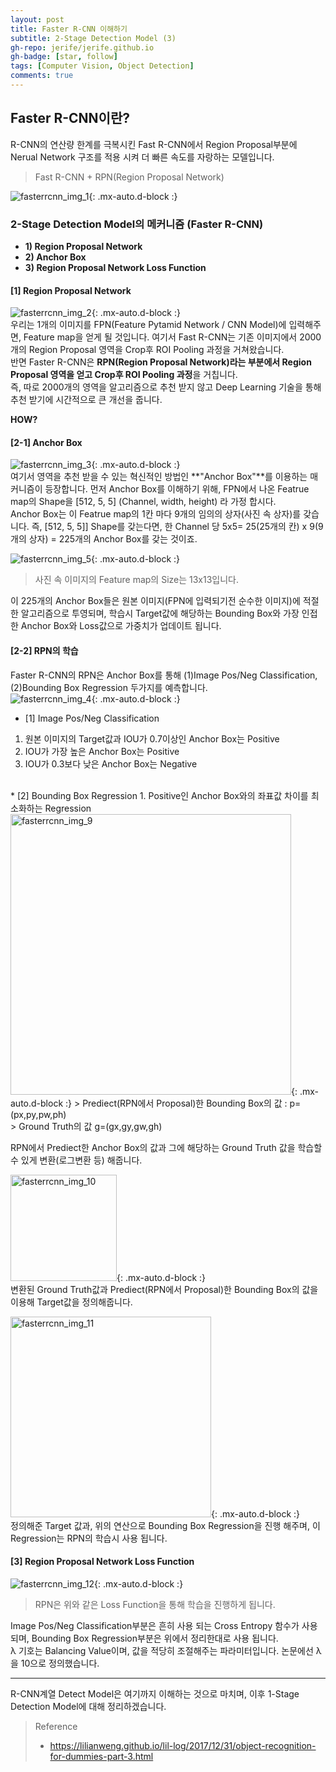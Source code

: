 ```yaml
---
layout: post 
title: Faster R-CNN 이해하기
subtitle: 2-Stage Detection Model (3)
gh-repo: jerife/jerife.github.io
gh-badge: [star, follow]
tags: [Computer Vision, Object Detection]
comments: true
---
```


## Faster R-CNN이란?
R-CNN의 연산량 한계를 극복시킨 Fast R-CNN에서 Region Proposal부분에 Nerual Network 구조를 적용 시켜 더 빠른 속도를 자랑하는 모델입니다. 
> Fast R-CNN + RPN(Region Proposal Network) 

![fasterrcnn_img_1](https://user-images.githubusercontent.com/68190553/132939467-1957f674-2050-4d60-8dfa-e24d62f772a1.png){: .mx-auto.d-block :} <br/>

### 2-Stage Detection Model의 메커니즘 (Faster R-CNN)

* **1) Region Proposal Network**<br/>
* **2) Anchor Box**<br/>
* **3)  Region Proposal Network Loss Function**<br/>


#### [1] Region Proposal Network
![fasterrcnn_img_2](https://user-images.githubusercontent.com/68190553/132939744-4aa27ce8-e913-4306-bdf1-abe3a66698c3.png){: .mx-auto.d-block :} <br/>
우리는 1개의 이미지를 FPN(Feature Pytamid Network / CNN Model)에 입력해주면, Feature map을 얻게 될 것입니다. 여기서 Fast R-CNN는 기존 이미지에서 2000개의 Region Proposal 영역을 Crop후 ROI Pooling 과정을 거쳐왔습니다. <br/>
반면 Faster R-CNN은 **RPN(Region Proposal Network)라는 부분에서 Region Proposal 영역을 얻고 Crop후 ROI Pooling 과정**을 거칩니다. <br/>
즉, 따로 2000개의 영역을 알고리즘으로 추천 받지 않고 Deep Learning 기술을 통해 추천 받기에 시간적으로 큰 개선을 줍니다. <br/>

**HOW?** <br/>

#### [2-1] Anchor Box
![fasterrcnn_img_3](https://user-images.githubusercontent.com/68190553/132940137-0f770866-355f-4d3e-a310-3470ba4b7276.jpeg){: .mx-auto.d-block :} <br/>
여기서 영역을 추천 받을 수 있는 혁신적인 방법인 **"Anchor Box"**를 이용하는 매커니즘이 등장합니다.
먼저 Anchor Box를 이해하기 위해, FPN에서 나온 Featrue map의 Shape을 [512, 5, 5] (Channel, width, height) 라 가정 합시다. <br/>
Anchor Box는 이 Featrue map의 1칸 마다 9개의 임의의 상자(사진 속 상자)를 갖습니다. 즉,  [512, 5, 5]] Shape를 갖는다면, 한 Channel 당 5x5= 25(25개의 칸) x 9(9개의 상자) = 225개의 Anchor Box를 갖는 것이죠. <br/>

![fasterrcnn_img_5](https://user-images.githubusercontent.com/68190553/132977409-ac367f12-7559-419e-8164-acc6091cc907.png){: .mx-auto.d-block :}
> 사진 속 이미지의 Feature map의 Size는 13x13입니다. 

이 225개의 Anchor Box들은 원본 이미지(FPN에 입력되기전 순수한 이미지)에 적절한 알고리즘으로 투영되며, 학습시 Target값에 해당하는 Bounding Box와 가장 인접한 Anchor Box와 Loss값으로 가중치가 업데이트 됩니다.


#### [2-2] RPN의 학습
Faster R-CNN의 RPN은 Anchor Box를 통해 (1)Image Pos/Neg Classification, (2)Bounding Box Regression 두가지를 예측합니다. <br/>
![fasterrcnn_img_4](https://user-images.githubusercontent.com/68190553/132977908-7b6fec9d-282d-490a-929f-3c16add40457.png){: .mx-auto.d-block :} <br/>
* [1] Image Pos/Neg Classification
1. 원본 이미지의 Target값과 IOU가 0.7이상인 Anchor Box는 Positive
2. IOU가 가장 높은 Anchor Box는 Positive
3. IOU가 0.3보다 낮은  Anchor Box는 Negative
<br/>
* [2] Bounding Box Regression
1. Positive인  Anchor Box와의 좌표값 차이를 최소화하는 Regression
<img width="449" alt="fasterrcnn_img_9" src="https://user-images.githubusercontent.com/68190553/132977931-64ab7161-118d-452f-a239-d8498fa1e6ae.png">{: .mx-auto.d-block :} 
> Prediect(RPN에서 Proposal)한 Bounding Box의 값 : p=(px,py,pw,ph) <br/>
> Ground Truth의 값 g=(gx,gy,gw,gh)

RPN에서 Prediect한 Anchor Box의 값과 그에 해당하는 Ground Truth 값을 학습할수 있게 변환(로그변환 등) 해줍니다. <br/>

<img width="170" alt="fasterrcnn_img_10" src="https://user-images.githubusercontent.com/68190553/132978085-6dba8ffd-1d1d-42b5-a97a-3d2fbf0e586c.png">{: .mx-auto.d-block :} <br/>
변환된 Ground Truth값과 Prediect(RPN에서 Proposal)한 Bounding Box의 값을 이용해  Target값을 정의해줍니다. <br/>

<img width="321" alt="fasterrcnn_img_11" src="https://user-images.githubusercontent.com/68190553/132978095-2def57ab-6340-475d-a3d9-b6e8ccf0ca3d.png">{: .mx-auto.d-block :} <br/>
정의해준 Target 값과, 위의 연산으로 Bounding Box Regression을 진행 해주며, 이 Regression는 RPN의 학습시 사용 됩니다. 

#### [3] Region Proposal Network Loss Function
![fasterrcnn_img_12](https://user-images.githubusercontent.com/68190553/132979260-a0acf85e-b8d0-444c-8546-a4e13f8cf61a.png){: .mx-auto.d-block :}
> RPN은 위와 같은 Loss Function을 통해 학습을 진행하게 됩니다.

Image Pos/Neg Classification부분은 흔히 사용 되는 Cross Entropy 함수가 사용 되며, Bounding Box Regression부분은 위에서 정리한대로 사용 됩니다. <br/>
λ 기호는 Balancing Value이며, 값을 적당히 조절해주는 파라미터입니다. 논문에선 λ 을 10으로 정의했습니다. <br/>

***
R-CNN계열 Detect Model은 여기까지 이해하는 것으로 마치며, 이후 1-Stage Detection Model에 대해 정리하겠습니다. <br/>

> Reference
> * https://lilianweng.github.io/lil-log/2017/12/31/object-recognition-for-dummies-part-3.html
